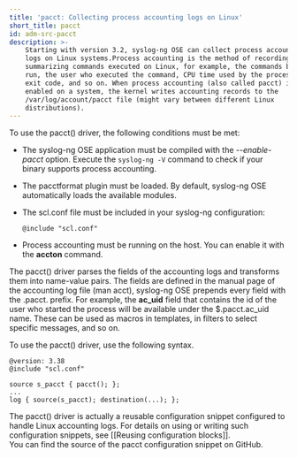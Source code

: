 ```yaml
---
title: 'pacct: Collecting process accounting logs on Linux'
short_title: pacct
id: adm-src-pacct
description: >-
    Starting with version 3.2, syslog-ng OSE can collect process accounting
    logs on Linux systems.Process accounting is the method of recording and
    summarizing commands executed on Linux, for example, the commands being
    run, the user who executed the command, CPU time used by the process,
    exit code, and so on. When process accounting (also called pacct) is
    enabled on a system, the kernel writes accounting records to the
    /var/log/account/pacct file (might vary between different Linux
    distributions).
---
```


To use the pacct() driver, the following conditions must be met:

- The syslog-ng OSE application must be compiled with the
    *--enable-pacct* option. Execute the `syslog-ng -V` command to check if
    your binary supports process accounting.

- The pacctformat plugin must be loaded. By default, syslog-ng OSE
    automatically loads the available modules.

- The scl.conf file must be included in your syslog-ng configuration:

    ```config
    @include "scl.conf"
    ```

- Process accounting must be running on the host. You can enable it
    with the **accton** command.

The pacct() driver parses the fields of the accounting logs and
transforms them into name-value pairs. The fields are defined in the
manual page of the accounting log file (man acct), syslog-ng OSE
prepends every field with the .pacct. prefix. For example, the
**ac_uid** field that contains the id of the user who started the
process will be available under the $.pacct.ac_uid name. These can be
used as macros in templates, in filters to select specific messages, and
so on.

To use the pacct() driver, use the following syntax.

```config
@version: 3.38
@include "scl.conf"

source s_pacct { pacct(); };
...
log { source(s_pacct); destination(...); };
```

The pacct() driver is actually a reusable configuration snippet
configured to handle Linux accounting logs. For details on using or
writing such configuration snippets, see
[[Reusing configuration blocks]].  
You can find the source of the pacct configuration snippet on GitHub.

